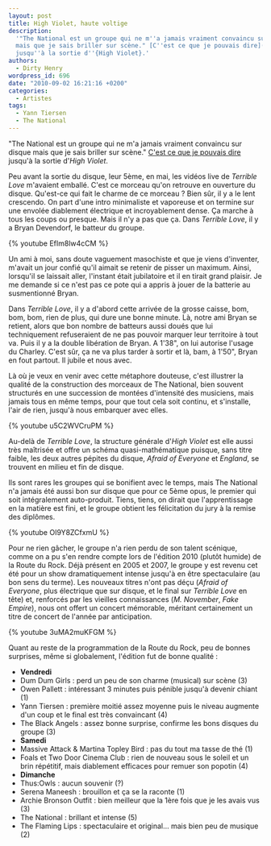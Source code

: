 ```yaml
---
layout: post
title: High Violet, haute voltige
description:
  '"The National est un groupe qui ne m''a jamais vraiment convaincu sur disque
  mais que je sais briller sur scène." [C''est ce que je pouvais dire](581)
  jusqu''à la sortie d''{High Violet}.'
authors:
  - Dirty Henry
wordpress_id: 696
date: "2010-09-02 16:21:16 +0200"
categories:
  - Artistes
tags:
  - Yann Tiersen
  - The National
---
```


"The National est un groupe qui ne m'a jamais vraiment convaincu sur disque mais
que je sais briller sur scène." [C'est ce que je pouvais dire](581) jusqu'à la
sortie d'_High Violet_.

Peu avant la sortie du disque, leur 5ème, en mai, les vidéos live de _Terrible
Love_ m'avaient emballé. C'est ce morceau qu'on retrouve en ouverture du disque.
Qu'est-ce qui fait le charme de ce morceau ? Bien sûr, il y a le lent crescendo.
On part d'une intro minimaliste et vaporeuse et on termine sur une envolée
diablement électrique et incroyablement dense. Ça marche à tous les coups ou
presque. Mais il n'y a pas que ça. Dans _Terrible Love_, il y a Bryan Devendorf,
le batteur du groupe.

{% youtube EfIm8lw4cCM %}

Un ami à moi, sans doute vaguement masochiste et que je viens d'inventer,
m'avait un jour confié qu'il aimait se retenir de pisser un maximum. Ainsi,
lorsqu'il se laissait aller, l'instant était jubilatoire et il en tirait grand
plaisir. Je me demande si ce n'est pas ce pote qui a appris à jouer de la
batterie au susmentionné Bryan.

Dans _Terrible Love_, il y a d'abord cette arrivée de la grosse caisse, bom,
bom, bom, rien de plus, qui dure une bonne minute. Là, notre ami Bryan se
retient, alors que bon nombre de batteurs aussi doués que lui techniquement
refuseraient de ne pas pouvoir marquer leur territoire à tout va. Puis il y a la
double libération de Bryan. A 1'38", on lui autorise l'usage du Charley. C'est
sûr, ça ne va plus tarder à sortir et là, bam, à 1'50", Bryan en fout partout.
Il jubile et nous avec.

Là où je veux en venir avec cette métaphore douteuse, c'est illustrer la qualité
de la construction des morceaux de The National, bien souvent structurés en une
succession de montées d'intensité des musiciens, mais jamais tous en même temps,
pour que tout cela soit continu, et s'installe, l'air de rien, jusqu'à nous
embarquer avec elles.

{% youtube u5C2WVCruPM %}

Au-delà de _Terrible Love_, la structure générale d'_High Violet_ est elle aussi
très maîtrisée et offre un schéma quasi-mathématique puisque, sans titre faible,
les deux autres pépites du disque, _Afraid of Everyone_ et _England_, se
trouvent en milieu et fin de disque.

Ils sont rares les groupes qui se bonifient avec le temps, mais The National n'a
jamais été aussi bon sur disque que pour ce 5ème opus, le premier qui soit
intégralement auto-produit. Tiens, tiens, on dirait que l'apprentissage en la
matière est fini, et le groupe obtient les félicitation du jury à la remise des
diplômes.

{% youtube OI9Y8ZCfxmU %}

Pour ne rien gâcher, le groupe n'a rien perdu de son talent scénique, comme on a
pu s'en rendre compte lors de l'édition 2010 (plutôt humide) de la Route du
Rock. Déjà présent en 2005 et 2007, le groupe y est revenu cet été pour un show
dramatiquement intense jusqu'à en être spectaculaire (au bon sens du terme). Les
nouveaux titres n'ont pas déçu (_Afraid of Everyone_, plus électrique que sur
disque, et le final sur _Terrible Love_ en tête) et, renforcés par les vieilles
connaissances (_M. November_, _Fake Empire_), nous ont offert un concert
mémorable, méritant certainement un titre de concert de l'année par
anticipation.

{% youtube 3uMA2muKFGM %}

Quant au reste de la programmation de la Route du Rock, peu de bonnes surprises,
même si globalement, l'édition fut de bonne qualité :

- **Vendredi**
- Dum Dum Girls : perd un peu de son charme (musical) sur scène (3)
- Owen Pallett : intéressant 3 minutes puis pénible jusqu'à devenir chiant (1)
- Yann Tiersen : première moitié assez moyenne puis le niveau augmente d'un coup
  et le final est très convaincant (4)
- The Black Angels : assez bonne surprise, confirme les bons disques du groupe
  (3)
- **Samedi**
- Massive Attack & Martina Topley Bird : pas du tout ma tasse de thé (1)
- Foals et Two Door Cinema Club : rien de nouveau sous le soleil et un brin
  répétitif, mais diablement efficaces pour remuer son popotin (4)
- **Dimanche**
- Thus:Owls : aucun souvenir (?)
- Serena Maneesh : brouillon et ça se la raconte (1)
- Archie Bronson Outfit : bien meilleur que la 1ère fois que je les avais vus
  (3)
- The National : brillant et intense (5)
- The Flaming Lips : spectaculaire et original… mais bien peu de musique (2)
